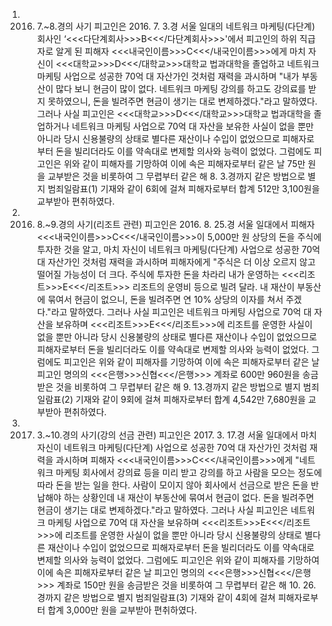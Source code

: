1. 2016. 7.~8.경의 사기
피고인은 2016. 7. 3.경 서울 일대의 네트워크 마케팅(다단계) 회사인 ‘<<<다단계회사>>>B<<</다단계회사>>>'에서 피고인의 하위 직급자로 알게 된 피해자 <<<내국인이름>>>C<<</내국인이름>>>에게 마치 자신이 <<<대학교>>>D<<</대학교>>>대학교 법과대학을 졸업하고 네트워크 마케팅 사업으로 성공한 70억 대 자산가인 것처럼 재력을 과시하며 "내가 부동산이 많다 보니 현금이 많이 없다. 네트워크 마케팅 강의를 하고도 강의료를 받지 못하였으니, 돈을 빌려주면 현금이 생기는 대로 변제하겠다."라고 말하였다. 그러나 사실 피고인은 <<<대학교>>>D<<</대학교>>>대학교 법과대학을 졸업하거나 네트워크 마케팅 사업으로 70억 대 자산을 보유한 사실이 없을 뿐만 아니라 당시 신용불량의 상태로 별다른 재산이나 수입이 없었으므로 피해자로부터 돈을 빌리더라도 이를 약속대로 변제할 의사와 능력이 없었다. 그럼에도 피고인은 위와 같이 피해자를 기망하여 이에 속은 피해자로부터 같은 날 75만 원을 교부받은 것을 비롯하여 그 무렵부터 같은 해 8. 3.경까지 같은 방법으로 별지 범죄일람표(1) 기재와 같이 6회에 걸쳐 피해자로부터 합계 512만 3,100원을 교부받아 편취하였다.
2. 2016. 8.~9.경의 사기(리조트 관련)
피고인은 2016. 8. 25.경 서울 일대에서 피해자 <<<내국인이름>>>C<<</내국인이름>>>이 5,000만 원 상당의 돈을 주식에 투자한 것을 알고, 마치 자신이 네트워크 마케팅(다단계) 사업으로 성공한 70억 대 자산가인 것처럼 재력을 과시하며 피해자에게 "주식은 더 이상 오르지 않고 떨어질 가능성이 더 크다. 주식에 투자한 돈을 차라리 내가 운영하는 <<<리조트>>>E<<</리조트>>> 리조트의 운영비 등으로 빌려 달라. 내 재산이 부동산에 묶여서 현금이 없으니, 돈을 빌려주면 연 10% 상당의 이자를 쳐서 주겠다."라고 말하였다. 그러나 사실 피고인은 네트워크 마케팅 사업으로 70억 대 자산을 보유하며 <<<리조트>>>E<<</리조트>>>에 리조트를 운영한 사실이 없을 뿐만 아니라 당시 신용불량의 상태로 별다른 재산이나 수입이 없었으므로 피해자로부터 돈을 빌리더라도 이를 약속대로 변제할 의사와 능력이 없었다. 그럼에도 피고인은 위와 같이 피해자를 기망하여 이에 속은 피해자로부터 같은 날 피고인 명의의 <<<은행>>>신협<<</은행>>> 계좌로 600만 960원을 송금받은 것을 비롯하여 그 무렵부터 같은 해 9. 13.경까지 같은 방법으로 별지 범죄일람표(2) 기재와 같이 9회에 걸쳐 피해자로부터 합계 4,542만 7,680원을 교부받아 편취하였다.
3. 2017. 3.~10.경의 사기(강의 선금 관련)
피고인은 2017. 3. 17.경 서울 일대에서 마치 자신이 네트워크 마케팅(다단계) 사업으로 성공한 70억 대 자산가인 것처럼 재력을 과시하며 피해자 <<<내국인이름>>>C<<</내국인이름>>>에게 "네트워크 마케팅 회사에서 강의료 등을 미리 받고 강의를 하고 사람을 모으는 정도에 따라 돈을 받는 일을 한다. 사람이 모이지 않아 회사에서 선금으로 받은 돈을 반납해야 하는 상황인데 내 재산이 부동산에 묶여서 현금이 없다. 돈을 빌려주면 현금이 생기는 대로 변제하겠다."라고 말하였다. 그러나 사실 피고인은 네트워크 마케팅 사업으로 70억 대 자산을 보유하며 <<<리조트>>>E<<</리조트>>>에 리조트를 운영한 사실이 없을 뿐만 아니라 당시 신용불량의 상태로 별다른 재산이나 수입이 없었으므로 피해자로부터 돈을 빌리더라도 이를 약속대로 변제할 의사와 능력이 없었다. 그럼에도 피고인은 위와 같이 피해자를 기망하여 이에 속은 피해자로부터 같은 날 피고인 명의의 <<<은행>>>신협<<</은행>>> 계좌로 150만 원을 송금받은 것을 비롯하여 그 무렵부터 같은 해 10. 26.경까지 같은 방법으로 별지 범죄일람표(3) 기재와 같이 4회에 걸쳐 피해자로부터 합계 3,000만 원을 교부받아 편취하였다.